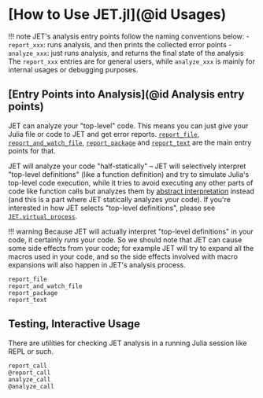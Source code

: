 # [How to Use JET.jl](@id Usages)

!!! note
    JET's analysis entry points follow the naming conventions below:
    - `report_xxx`: runs analysis, and then prints the collected error points
    - `analyze_xxx`: just runs analysis, and returns the final state of the analysis
    The `report_xxx` entries are for general users, while `analyze_xxx` is mainly for internal usages or debugging purposes.


## [Entry Points into Analysis](@id Analysis entry points)

JET can analyze your "top-level" code.
This means you can just give your Julia file or code to JET and get error reports.
[`report_file`](@ref), [`report_and_watch_file`](@ref), [`report_package`](@ref) and [`report_text`](@ref) are the main entry points for that.

JET will analyze your code "half-statically" – JET will selectively interpret "top-level definitions" (like a function definition)
and try to simulate Julia's top-level code execution, while it tries to avoid executing any other parts of code like function calls
but analyzes them by [abstract interpretation](https://en.wikipedia.org/wiki/Abstract_interpretation) instead (and this is a part where JET statically analyzes your code).
If you're interested in how JET selects "top-level definitions", please see [`JET.virtual_process`](@ref).

!!! warning
    Because JET will actually interpret "top-level definitions" in your code, it certainly _runs_ your code.
    So we should note that JET can cause some side effects from your code; for example JET will try to expand all the
    macros used in your code, and so the side effects involved with macro expansions will also happen in JET's analysis process.

```@docs
report_file
report_and_watch_file
report_package
report_text
```


## Testing, Interactive Usage

There are utilities for checking JET analysis in a running Julia session like REPL or such.

```@docs
report_call
@report_call
analyze_call
@analyze_call
```
